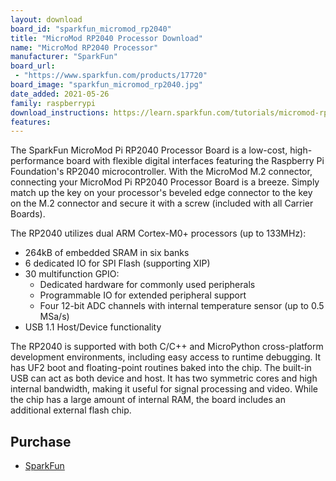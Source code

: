 ```yaml
---
layout: download
board_id: "sparkfun_micromod_rp2040"
title: "MicroMod RP2040 Processor Download"
name: "MicroMod RP2040 Processor"
manufacturer: "SparkFun"
board_url:
 - "https://www.sparkfun.com/products/17720"
board_image: "sparkfun_micromod_rp2040.jpg"
date_added: 2021-05-26
family: raspberrypi
download_instructions: https://learn.sparkfun.com/tutorials/micromod-rp2040-processor-board-hookup-guide
features:
---
```


The SparkFun MicroMod Pi RP2040 Processor Board is a low-cost, high-performance board with flexible digital interfaces featuring the Raspberry Pi Foundation's RP2040 microcontroller. With the MicroMod M.2 connector, connecting your MicroMod Pi RP2040 Processor Board is a breeze. Simply match up the key on your processor's beveled edge connector to the key on the M.2 connector and secure it with a screw (included with all Carrier Boards).

The RP2040 utilizes dual ARM Cortex-M0+ processors (up to 133MHz):

 - 264kB of embedded SRAM in six banks
 - 6 dedicated IO for SPI Flash (supporting XIP)
 - 30 multifunction GPIO:
   - Dedicated hardware for commonly used peripherals
   - Programmable IO for extended peripheral support
   - Four 12-bit ADC channels with internal temperature sensor (up to 0.5 MSa/s)
 - USB 1.1 Host/Device functionality

The RP2040 is supported with both C/C++ and MicroPython cross-platform development environments, including easy access to runtime debugging. It has UF2 boot and floating-point routines baked into the chip. The built-in USB can act as both device and host. It has two symmetric cores and high internal bandwidth, making it useful for signal processing and video. While the chip has a large amount of internal RAM, the board includes an additional external flash chip.



## Purchase
* [SparkFun](https://www.sparkfun.com/products/17720)

